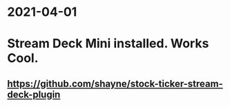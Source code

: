 # 2021-04-01  
# Stream Deck Mini  installed. Works Cool.  
## https://github.com/shayne/stock-ticker-stream-deck-plugin
